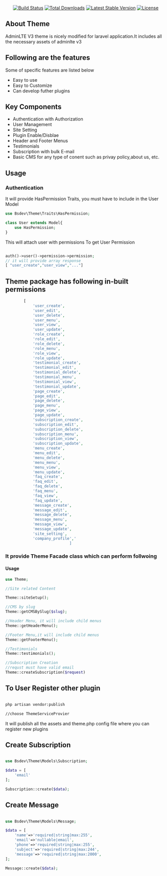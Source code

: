 <p align="center">
<a href="https://travis-ci.org/laravel/framework"><img src="https://travis-ci.org/laravel/framework.svg" alt="Build Status"></a>
<a href="https://packagist.org/packages/laravel/framework"><img src="https://img.shields.io/packagist/dt/laravel/framework" alt="Total Downloads"></a>
<a href="https://packagist.org/packages/laravel/framework"><img src="https://img.shields.io/packagist/v/laravel/framework" alt="Latest Stable Version"></a>
<a href="https://packagist.org/packages/laravel/framework"><img src="https://img.shields.io/packagist/l/laravel/framework" alt="License"></a>
</p>

## About Theme

AdminLTE V3 theme is nicely modified for laravel application.It includes all the necessary assets of adminlte v3

## Following are the features

Some of specific features are listed below

-   Easy to use
-   Easy to Customize
-   Can develop futher plugins

## Key Components

-   Authentication with Authorization
-   User Management
-   Site Setting
-   Plugin Enable/Disblae
-   Header and Footer Menus
-   Testimonials
-   Subscription with bulk E-mail
-   Basic CMS for any type of conent such as privay policy,about us, etc.

## Usage

### Authentication

It will provide HasPermission Traits, you must have to include in the User Model

```php
use Bsdev\Theme\Traits\HasPermission;

class User extends Model{
    use HasPermission;
}

```

This will attach user with permissions
To get User Permission

```php

auth()->user()->permission->permission;
// it will provide array response
[ "user_create","user_view","..."]


```

## Theme package has following in-built permissions

```php
        [
            'user_create',
            'user_edit',
            'user_delete',
            'user_menu',
            'user_view',
            'user_update',
            'role_create',
            'role_edit',
            'role_delete',
            'role_menu',
            'role_view',
            'role_update',
            'testimonial_create',
            'testimonial_edit',
            'testimonial_delete',
            'testimonial_menu',
            'testimonial_view',
            'testimonial_update',
            'page_create',
            'page_edit',
            'page_delete',
            'page_menu',
            'page_view',
            'page_update',
            'subscription_create',
            'subscription_edit',
            'subscription_delete',
            'subscription_menu',
            'subscription_view',
            'subscription_update',
            'menu_create',
            'menu_edit',
            'menu_delete',
            'menu_menu',
            'menu_view',
            'menu_update',
            'faq_create',
            'faq_edit',
            'faq_delete',
            'faq_menu',
            'faq_view',
            'faq_update',
            'message_create',
            'message_edit',
            'message_delete',
            'message_menu',
            'message_view',
            'message_update',
            'site_setting',
            'company_profile','
                            ]
```

### It provide Theme Facade class which can perform follwoing

#### Usage

```php
use Theme;

//Site related Content

Theme::siteSetup();

//CMS by slug
Theme::getCMSBySlug($slug);

//Header Menu, it will include child menus
Theme::getHeaderMenu();

//Footer Menu,it will include child menus
Theme::getFooterMenu();

//Testimonials
Theme::testimonials();

//Subscription Creation
//requst must have valid email
Theme::createSubscription($request)

```

## To User Register other plugin

```cmd

php artisan vendor:publish

//choose ThemeServiceProvier

```

It will publish all the assets and theme.php config file
where you can register new plugins

## Create Subscription

```php

use Bsdev\Theme\Models\Subscription;

$data = [
    'email'
];

Subscription::create($data);

```

## Create Message

```php

use Bsdev\Theme\Models\Message;

$data = [
    'name'=>'required|string|max:255',
    'email'=>'nullable|email',
    'phone'=>'required|string|max:255',
    'subject'=>'required|string|max:244',
    'message'=>'required|string|max:2000',
];

Message::create($data);

```

